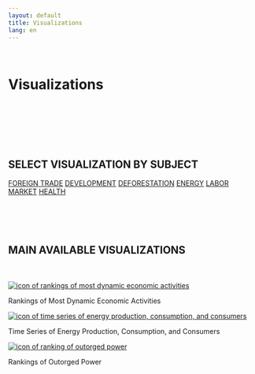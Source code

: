 ```yaml
---
layout: default
title: Visualizations
lang: en
---
```


<link rel="stylesheet" href="style.css">

<br>

<h1 class="title-about">Visualizations</h1>

<br>
<br>
<br>
<br>
<br>

<div style="max-width:600px; margin:0 auto;">
  <h2 class="selecao_por_tema">SELECT VISUALIZATION BY SUBJECT</h2>
    <div class="botoes-container">
      <a href="{{ site.baseurl }}/en/viz/comercio-exterior" class="botao">FOREIGN TRADE</a>
      <a href="{{ site.baseurl }}/en/viz/desenvolvimento" class="botao">DEVELOPMENT</a>
      <a href="{{ site.baseurl }}/en/viz/desmatamento" class="botao">DEFORESTATION</a>
      <a href="{{ site.baseurl }}/en/viz/energia" class="botao">ENERGY</a>
      <a href="{{ site.baseurl }}/en/viz/mercado-de-trabalho" class="botao">LABOR MARKET</a>
      <a href="{{ site.baseurl }}/en/viz/saude" class="botao">HEALTH</a>
    </div>
</div>
  <br>
  <br>
  <br>
  <br>

   <h2 class="selecao_por_tema">MAIN AVAILABLE VISUALIZATIONS</h2>

  <br>
  <br>
  
  <div class="imagens-container">
   <div class="icone-bloco">
    <a href="{{ site.baseurl }}/en/viz/ranking-atividades-economicas-mais-dinamicas" target="_blank" rel="noopener noreferrer">
      <img src="{{ site.baseurl }}/assets/img/Icon_Viz_atividades_dinamicas.png" alt="icon of rankings of most dynamic economic activities">
    </a><br>
    <p>Rankings of Most Dynamic Economic Activities</p>
   </div>
   <div class="icone-bloco">
    <a href="{{ site.baseurl }}/en/viz/series-temporais-da-producao-consumo-e-consumidores-de-energia" target="_blank" rel="noopener noreferrer">
      <img src="{{ site.baseurl }}/assets/img/icon_ts_prod_con.jpg" alt="icon of time series of energy production, consumption, and consumers">
    </a><br>
    <p>Time Series of Energy Production, Consumption, and Consumers</p>
   </div>
   <div class="icone-bloco">
    <a href="{{ site.baseurl }}/en/viz/ranking-da-potencia-outorgada-dos-estados-da-amazonia-legal" target="_blank" rel="noopener noreferrer">
      <img src="{{ site.baseurl }}/assets/img/icon_pot_outorgada.jpg" alt="icon of ranking of outorged power">
    </a><br>
    <p>Rankings of Outorged Power</p>
   </div>
  </div>

<br>
<br>
<br>
<br>
